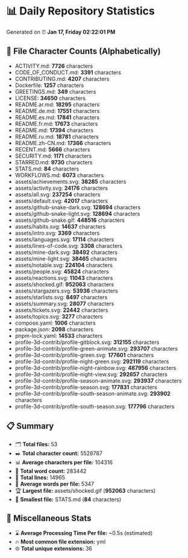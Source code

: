 # 📊 Daily Repository Statistics
Generated on ⏰ **Jan 17, Friday 02:22:01 PM**

## 📂 File Character Counts (Alphabetically)
- ACTIVITY.md: **7726** characters
- CODE_OF_CONDUCT.md: **3391** characters
- CONTRIBUTING.md: **4207** characters
- Dockerfile: **1257** characters
- GREETINGS.md: **349** characters
- LICENSE: **34650** characters
- README.ar.md: **18295** characters
- README.de.md: **17551** characters
- README.es.md: **17841** characters
- README.fr.md: **17673** characters
- README.md: **17394** characters
- README.ru.md: **18781** characters
- README.zh-CN.md: **17366** characters
- RECENT.md: **5666** characters
- SECURITY.md: **1171** characters
- STARRED.md: **9730** characters
- STATS.md: **84** characters
- WORKFLOWS.md: **6073** characters
- assets/achievements.svg: **38285** characters
- assets/activity.svg: **24176** characters
- assets/all.svg: **237254** characters
- assets/default.svg: **42017** characters
- assets/github-snake-dark.svg: **128694** characters
- assets/github-snake-light.svg: **128694** characters
- assets/github-snake.gif: **448516** characters
- assets/habits.svg: **14637** characters
- assets/intro.svg: **3369** characters
- assets/languages.svg: **17114** characters
- assets/lines-of-code.svg: **3308** characters
- assets/mine-dark.svg: **38492** characters
- assets/mine-light.svg: **38465** characters
- assets/notable.svg: **224104** characters
- assets/people.svg: **45824** characters
- assets/reactions.svg: **11043** characters
- assets/shocked.gif: **952063** characters
- assets/stargazers.svg: **53936** characters
- assets/starlists.svg: **8497** characters
- assets/summary.svg: **28077** characters
- assets/tickets.svg: **22442** characters
- assets/topics.svg: **3277** characters
- compose.yaml: **1006** characters
- package.json: **2098** characters
- pnpm-lock.yaml: **14533** characters
- profile-3d-contrib/profile-gitblock.svg: **312155** characters
- profile-3d-contrib/profile-green-animate.svg: **293707** characters
- profile-3d-contrib/profile-green.svg: **177601** characters
- profile-3d-contrib/profile-night-green.svg: **292119** characters
- profile-3d-contrib/profile-night-rainbow.svg: **487956** characters
- profile-3d-contrib/profile-night-view.svg: **292657** characters
- profile-3d-contrib/profile-season-animate.svg: **293937** characters
- profile-3d-contrib/profile-season.svg: **177831** characters
- profile-3d-contrib/profile-south-season-animate.svg: **293902** characters
- profile-3d-contrib/profile-south-season.svg: **177796** characters

## 📋 Summary
- 🗂️ **Total files:** 53
- ✒️ **Total character count:** 5528787
- 📊 **Average characters per file:** 104316
- 📝 **Total word count:** 283442
- 🧾 **Total lines:** 14965
- 📐 **Average words per file:** 5347
- 🏆 **Largest file:** assets/shocked.gif (**952063** characters)
- 🥉 **Smallest file:** STATS.md (**84** characters)

## 🌟 Miscellaneous Stats
- ⌛ **Average Processing Time Per file:** ~0.5s (estimated)
- 🔥 **Most common file extension:** yml
- 🌐 **Total unique extensions:** 36
